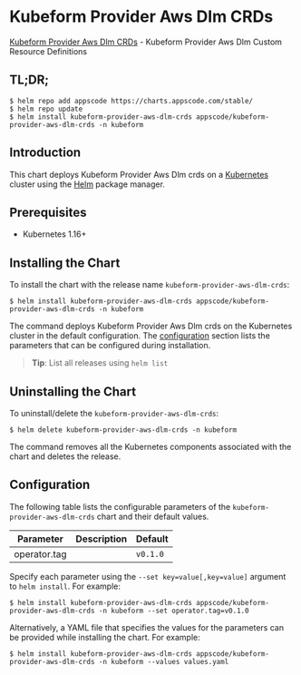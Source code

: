 # Kubeform Provider Aws Dlm CRDs

[Kubeform Provider Aws Dlm CRDs](https://github.com/kubeform) - Kubeform Provider Aws Dlm Custom Resource Definitions

## TL;DR;

```console
$ helm repo add appscode https://charts.appscode.com/stable/
$ helm repo update
$ helm install kubeform-provider-aws-dlm-crds appscode/kubeform-provider-aws-dlm-crds -n kubeform
```

## Introduction

This chart deploys Kubeform Provider Aws Dlm crds on a [Kubernetes](http://kubernetes.io) cluster using the [Helm](https://helm.sh) package manager.

## Prerequisites

- Kubernetes 1.16+

## Installing the Chart

To install the chart with the release name `kubeform-provider-aws-dlm-crds`:

```console
$ helm install kubeform-provider-aws-dlm-crds appscode/kubeform-provider-aws-dlm-crds -n kubeform
```

The command deploys Kubeform Provider Aws Dlm crds on the Kubernetes cluster in the default configuration. The [configuration](#configuration) section lists the parameters that can be configured during installation.

> **Tip**: List all releases using `helm list`

## Uninstalling the Chart

To uninstall/delete the `kubeform-provider-aws-dlm-crds`:

```console
$ helm delete kubeform-provider-aws-dlm-crds -n kubeform
```

The command removes all the Kubernetes components associated with the chart and deletes the release.

## Configuration

The following table lists the configurable parameters of the `kubeform-provider-aws-dlm-crds` chart and their default values.

|  Parameter   | Description | Default  |
|--------------|-------------|----------|
| operator.tag |             | `v0.1.0` |


Specify each parameter using the `--set key=value[,key=value]` argument to `helm install`. For example:

```console
$ helm install kubeform-provider-aws-dlm-crds appscode/kubeform-provider-aws-dlm-crds -n kubeform --set operator.tag=v0.1.0
```

Alternatively, a YAML file that specifies the values for the parameters can be provided while
installing the chart. For example:

```console
$ helm install kubeform-provider-aws-dlm-crds appscode/kubeform-provider-aws-dlm-crds -n kubeform --values values.yaml
```
